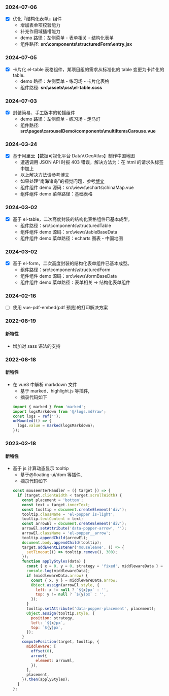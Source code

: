 ### 2024-07-06

- [x] 优化『结构化表单』组件
  - 增加表单项校验能力
  - 补充作用域插槽能力
  - demo 路径：左侧菜单 - 表单相关 - 结构化表单
  - 组件路径: **src\components\structuredForm\entry.jsx**

### 2024-07-05

- [x] 卡片化 el-table 表格组件，某项目组的需求从标准化的 table 变更为卡片化的 table.
  - demo 路径：左侧菜单 - 练习场 - 卡片化表格
  - 组件路径: **src\assets\css\el-table.scss**

### 2024-07-03

- [x] 封装简易、手工版本的轮播组件
  - demo 路径：左侧菜单 - 练习场 - 走马灯
  - 组件路径: **src\pages\carouselDemo\components\multiItemsCarouse.vue**

### 2024-03-24

- [x] 基于阿里云【数据可视化平台 DataV.GeoAtlas】制作中国地图
  - 遭遇调用 JSON API 时报 403 错误，解决方法为：在 html 的请求头标签中加上<meta name=”referrer” content=”no-referrer”>
  - 以上解决方法请参考[博文](https://www.pipipi.net/20626.html)
  - 如果处理“南海诸岛”的视觉问题，参考[博文](https://blog.csdn.net/n_2021/article/details/132836912)
  - 组件组件 demo 源码：src\views\echarts\chinaMap.vue
  - 组件组件 demo 菜单路径：基础表格

### 2024-03-02

- [x] 基于 el-table，二次高度封装的结构化表格组件已基本成型。
  - 组件路径：src\components\structuredTable
  - 组件组件 demo 源码：src\views\tableBaseData
  - 组件组件 demo 菜单路径：echarts 图表 - 中国地图

### 2024-03-02

- [x] 基于 el-form，二次高度封装的结构化表单组件已基本成型。
  - 组件路径：src\components\structuredForm
  - 组件组件 demo 源码：src\views\formBaseData
  - 组件组件 demo 菜单路径：表单相关 -> 结构化表单组件

### 2024-02-16

- [ ] 使用 vue-pdf-embed(pdf 预览)的打印解决方案

### 2022-08-19

#### 新特性

- 增加对 sass 语法的支持

### 2022-08-18

#### 新特性

- 在 vue3 中解析 markdown 文件
  - 基于 marked、highlight.js 等插件,
  - 摘录代码如下
  ```javascript
  import { marked } from 'marked';
  import logsMarkdown from '@/logs.md?raw';
  const logs = ref('');
  onMounted(() => {
    logs.value = marked(logsMarkdown);
  });
  ```

### 2023-02-18

#### 新特性

- 基于 js 计算动态显示 tooltip
  - 基于@floating-ui/dom 等插件,
  - 摘录代码如下
  ```javascript
  const mouseenterHandler = ({ target }) => {
    if (target.clientWidth < target.scrollWidth) {
      const placement = 'bottom';
      const text = target.innerText;
      const tooltip = document.createElement('div');
      tooltip.className = 'el-popper is-light';
      tooltip.textContent = text;
      const arrowEl = document.createElement('div');
      arrowEl.setAttribute('data-popper-arrow', '');
      arrowEl.className = 'el-popper__arrow';
      tooltip.appendChild(arrowEl);
      document.body.appendChild(tooltip);
      target.addEventListener('mouseleave', () => {
        setTimeout(() => tooltip.remove(), 300);
      });
      function applyStyles(data) {
        const { x = 0, y = 0, strategy = 'fixed', middlewareData } = data;
        console.log(middlewareData);
        if (middlewareData.arrow) {
          const { x, y } = middlewareData.arrow;
          Object.assign(arrowEl.style, {
            left: x != null ? `${x}px` : '',
            top: y != null ? `${y}px` : '',
          });
        }
        tooltip.setAttribute('data-popper-placement', placement);
        Object.assign(tooltip.style, {
          position: strategy,
          left: `${x}px`,
          top: `${y}px`,
        });
      }
      computePosition(target, tooltip, {
        middleware: [
          offset(0),
          arrow({
            element: arrowEl,
          }),
        ],
        placement,
      }).then(applyStyles);
    }
  };
  ```
